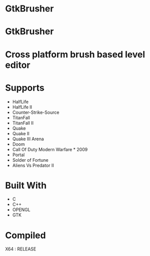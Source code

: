 # GtkBrusher

 GtkBrusher
============

 Cross platform brush based level editor
=========================================

 Supports
==========
- HalfLife
- HalfLife II
- Counter-Strike-Source
- TitanFall
- TitanFall II
- Quake
- Quake II
- Quake III Arena
- Doom
- Call Of Duty Modern Warfare * 2009
- Portal
- Solder of Fortune
- Aliens Vs Predator II

 Built With
============
- C
- C++
- OPENGL
- GTK

 Compiled
==========
X64 : RELEASE

